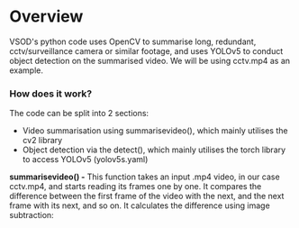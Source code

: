 # Overview
VSOD's python code uses OpenCV to summarise long, redundant, cctv/surveillance camera or similar footage, and uses YOLOv5 to conduct object detection on the summarised video. We will be using cctv.mp4 as an example.

### How does it work?
The code can be split into 2 sections:
* Video summarisation using summarisevideo(), which mainly utilises the cv2 library
* Object detection via the detect(), which mainly utilises the torch library to access YOLOv5 (yolov5s.yaml)

**summarisevideo() -**
This function takes an input .mp4 video, in our case cctv.mp4, and starts reading its frames one by one. It compares the difference between the first frame of the video with the next, and the next frame with its next, and so on. It calculates the difference using image subtraction:


